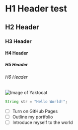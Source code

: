 # H1 Header test
## H2 Header
### H3 Header
#### H4 Header
##### H5 Header
###### H6 Header

![Image of Yaktocat](https://octodex.github.com/images/yaktocat.png)

``` java
String str = "Hello World!";
```
- [ ] Turn on GitHub Pages
- [ ] Outline my portfolio
- [ ] Introduce myself to the world
